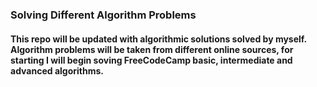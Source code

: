 ### Solving Different Algorithm Problems
#### This repo will be updated with algorithmic solutions solved by myself. Algorithm problems will be taken from different online sources, for starting I will begin soving FreeCodeCamp basic, intermediate and advanced algorithms.
